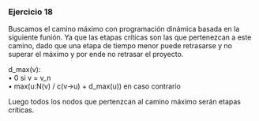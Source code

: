 ### Ejercicio 18

Buscamos el camino máximo con programación dinámica basada en la siguiente funión. Ya que las etapas críticas son las que pertenezcan a este camino, dado que una etapa de tiempo menor puede retrasarse y no superar el máximo y por ende no retrasar el proyecto.

d_max(v):\
• 0 si v = v_n\
• max(u:N(v) / c(v->u) + d_max(u)) en caso contrario

Luego todos los nodos que pertenzcan al camino máximo serán etapas críticas.
